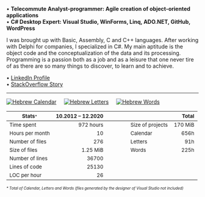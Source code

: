 • **Telecommute Analyst-programmer: Agile creation of object-oriented applications<br>**
• **C# Desktop Expert: Visual Studio, WinForms, Linq, ADO.NET, GitHub, WordPress**

I was brought up with Basic, Assembly, C and C++ languages. After working with Delphi for companies, I specialized in C#. My main aptitude is the object code and the conceptualization of the data and its processing. Programming is a passion both as a job and as a leisure that one never tire of as there are so many things to discover, to learn and to achieve.

• [LinkedIn Profile](https://linkedin.com/in/ordisoftware)<br>
• [StackOverflow Story](https://stackoverflow.com/users/story/12031933)<br>

-----

[![Hebrew Calendar](https://i2.wp.com/www.ordisoftware.com/uploads/2019/10/hebrew-calendar-viewmonth-fr-1.png?resize=175%2C120&ssl=1 "Hebrew Calendar")](https://github.com/Ordisoftware/Hebrew-Calendar)&nbsp;&nbsp;&nbsp;&nbsp;&nbsp;[![Hebrew Letters](https://i2.wp.com/www.ordisoftware.com/uploads/2019/09/hebrew-letters-analyse-fr.png?resize=114%2C120&ssl=1 "Hebrew Letters")](https://github.com/Ordisoftware/Hebrew-Letters)&nbsp;&nbsp;&nbsp;&nbsp;&nbsp;[![Hebrew Words](https://i1.wp.com/www.ordisoftware.com/uploads/2019/09/hebrew-words-verses-fr.png?resize=155%2C120&ssl=1 "Hebrew Words")](https://github.com/Ordisoftware/Hebrew-Words)

|<sub>Stats<sub><sup>*</sup></sub></sub>|<sub>10.2012 – 12.2020</sub>|<sub></sub>|<sub></sub>|<sub>Total</sub>|
|-|-:|-|-|-:|
|<sub>Time spent</sub>|<sub>972 hours</sub>|<sub></sub>|<sub>Size of projects</sub>|<sub>170 MiB</sub>|
|<sub>Hours per month</sub>|<sub>10</sub>|<sub></sub>|<sub>Calendar</sub>|<sub>656h</sub>|
|<sub>Number of files</sub>|<sub>276</sub>|<sub></sub>|<sub>Letters</sub>|<sub>91h</sub>|
|<sub>Size of files</sub>|<sub>1.25 MiB</sub>|<sub></sub>|<sub>Words</sub>|<sub>225h</sub>|
|<sub>Number of lines</sub>|<sub>36700</sub>|<sub></sub>|<sub></sub>|<sub></sub>|
|<sub>Lines of code</sub>|<sub>25130</sub>|<sub></sub>|<sub></sub>|<sub></sub>|
|<sub>LOC per hour</sub>|<sub>26</sub>|<sub>&nbsp;&nbsp;&nbsp;&nbsp;&nbsp;&nbsp;&nbsp;&nbsp;&nbsp;&nbsp;&nbsp;</sub>|<sub></sub>|<sub></sub>|

<sub><sub><i>* Total of Calendar, Letters and Words (files generated by the designer of Visual Studio not included)</i></sub></sub>
